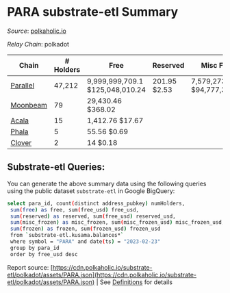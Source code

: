 # PARA substrate-etl Summary

_Source_: [polkaholic.io](https://polkaholic.io)

*Relay Chain*: polkadot


| Chain | # Holders | Free | Reserved | Misc Frozen | Frozen | Price | AssetID |
| ----- | --------- | ---- | -------- | ----------- | ------ | ----- | ------- |
| [Parallel](/polkadot/2012-parallel) | 47,212 | 9,999,999,709.1 $125,048,010.24 | 201.95 $2.53 | 7,579,273,857.56  $94,777,314.25 | 7,579,257,434.7 $94,777,108.88 | $0.01 | `{"Token":"PARA"}` |
| [Moonbeam](/polkadot/2004-moonbeam) | 79 | 29,430.46 $368.02 |   |    |   | $0.01 | `{"Token":"32615670524745285411807346420584982855"}` |
| [Acala](/polkadot/2000-acala) | 15 | 1,412.76 $17.67 |   |    |   | $0.01 | `{"ForeignAsset":"1"}` |
| [Phala](/polkadot/2035-phala) | 5 | 55.56 $0.69 |   |    |   | $0.01 | `{"Token":"2"}` |
| [Clover](/polkadot/2002-clover) | 2 | 14 $0.18 |   |    |   | $0.01 | `{"Token":"11"}` |
## Substrate-etl Queries:
You can generate the above summary data using the following queries using the public dataset `substrate-etl` in Google BigQuery:
```bash
select para_id, count(distinct address_pubkey) numHolders, 
 sum(free) as free, sum(free_usd) free_usd,
 sum(reserved) as reserved, sum(free_usd) reserved_usd,
 sum(misc_frozen) as misc_frozen, sum(misc_frozen_usd) misc_frozen_usd,
 sum(frozen) as frozen, sum(frozen_usd) frozen_usd
 from `substrate-etl.kusama.balances*` 
 where symbol = "PARA" and date(ts) = "2023-02-23"
 group by para_id
 order by free_usd desc
```


Report source: [https://cdn.polkaholic.io/substrate-etl/polkadot/assets/PARA.json](https://cdn.polkaholic.io/substrate-etl/polkadot/assets/PARA.json) | See [Definitions](/DEFINITIONS.md) for details
